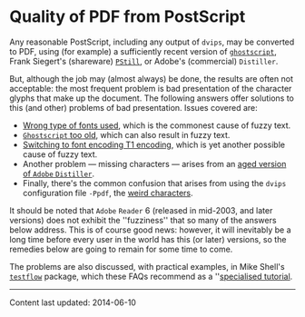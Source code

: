 # Quality of PDF from PostScript




Any reasonable PostScript, including any output of `dvips`, may be
converted to PDF, using (for example) a sufficiently recent
version of [`ghostscript`](https://www.ghostscript.com/),
Frank Siegert's (shareware)
[`PStill`](http://www.pstill.com/), or Adobe's (commercial)
`Distiller`.


But, although the job may (almost always) be done, the results are
often not acceptable: the most frequent problem is bad presentation of
the character glyphs that make up the document.  The following answers
offer solutions to this (and other) problems of bad presentation.
Issues covered are:
  

-  [Wrong type of fonts used](FAQ-fuzzy-type3.md), which is
    the commonest cause of fuzzy text.
-  [`Ghostscript` too old](FAQ-fuzzy-gs.md),
    which can also result in fuzzy text.
-  [Switching to font encoding T1 encoding](FAQ-fuzzy-T1.md),
    which is yet another possible cause of fuzzy text.
-  Another problem&nbsp;&mdash; missing characters&nbsp;&mdash; arises from an
    [aged version of `Adobe`&nbsp;`Distiller`](FAQ-distill-prob.md).
-  Finally, there's the common confusion that arises from using the
    `dvips` configuration file `-Ppdf`, the 
    [weird characters](FAQ-charshift.md).


It should be noted that `Adobe` 
`Reader`&nbsp;6 (released in mid-2003, and later versions) does
not exhibit the ''fuzziness'' that so many of the answers below
address.  This is of course good news: however, it will inevitably be
a long time before every user in the world has this (or later)
versions, so the remedies below are going to remain for some time to
come.


The problems are also discussed, with practical examples, in Mike
Shell's [`testflow`](https://ctan.org/pkg/testflow) package, which these FAQs recommend as a
''[specialised tutorial](FAQ-tutbitslatex.md).





----
Content last updated: 2014-06-10
